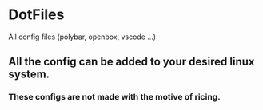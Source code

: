 # DotFiles
All config files (polybar, openbox, vscode ...)

## All the config can be added to your desired linux system.
### These configs are not made with the motive of ricing.
